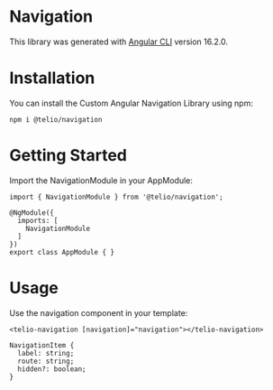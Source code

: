 # Navigation

This library was generated with [Angular CLI](https://github.com/angular/angular-cli) version 16.2.0.

# Installation

You can install the Custom Angular Navigation Library using npm:

```
npm i @telio/navigation
```

# Getting Started

Import the NavigationModule in your AppModule:

```
import { NavigationModule } from '@telio/navigation';

@NgModule({
  imports: [
    NavigationModule
  ]
})
export class AppModule { }
```

# Usage

Use the navigation component in your template:

```
<telio-navigation [navigation]="navigation"></telio-navigation>

NavigationItem {
  label: string;
  route: string;
  hidden?: boolean;
}
```

